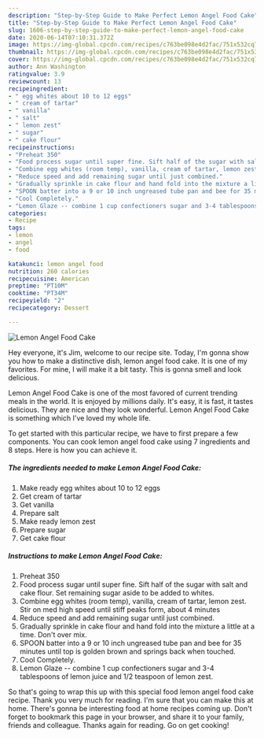 ```yaml
---
description: "Step-by-Step Guide to Make Perfect Lemon Angel Food Cake"
title: "Step-by-Step Guide to Make Perfect Lemon Angel Food Cake"
slug: 1606-step-by-step-guide-to-make-perfect-lemon-angel-food-cake
date: 2020-06-14T07:10:31.372Z
image: https://img-global.cpcdn.com/recipes/c763be098e4d2fac/751x532cq70/lemon-angel-food-cake-recipe-main-photo.jpg
thumbnail: https://img-global.cpcdn.com/recipes/c763be098e4d2fac/751x532cq70/lemon-angel-food-cake-recipe-main-photo.jpg
cover: https://img-global.cpcdn.com/recipes/c763be098e4d2fac/751x532cq70/lemon-angel-food-cake-recipe-main-photo.jpg
author: Ann Washington
ratingvalue: 3.9
reviewcount: 13
recipeingredient:
- " egg whites about 10 to 12 eggs"
- " cream of tartar"
- " vanilla"
- " salt"
- " lemon zest"
- " sugar"
- " cake flour"
recipeinstructions:
- "Preheat 350"
- "Food process sugar until super fine. Sift half of the sugar with salt and cake flour. Set remaining sugar aside to be added to whites."
- "Combine egg whites (room temp), vanilla, cream of tartar, lemon zest. Stir on med high speed until stiff peaks form, about 4 minutes"
- "Reduce speed and add remaining sugar until just combined."
- "Gradually sprinkle in cake flour and hand fold into the mixture a little at a time. Don&#39;t over mix."
- "SPOON batter into a 9 or 10 inch ungreased tube pan and bee for 35 minutes until top is golden brown and springs back when touched."
- "Cool Completely."
- "Lemon Glaze -- combine 1 cup confectioners sugar and 3-4 tablespoons of lemon juice and 1/2 teaspoon of lemon zest."
categories:
- Recipe
tags:
- lemon
- angel
- food

katakunci: lemon angel food 
nutrition: 260 calories
recipecuisine: American
preptime: "PT10M"
cooktime: "PT34M"
recipeyield: "2"
recipecategory: Dessert

---
```



![Lemon Angel Food Cake](https://img-global.cpcdn.com/recipes/c763be098e4d2fac/751x532cq70/lemon-angel-food-cake-recipe-main-photo.jpg)

Hey everyone, it's Jim, welcome to our recipe site. Today, I'm gonna show you how to make a distinctive dish, lemon angel food cake. It is one of my favorites. For mine, I will make it a bit tasty. This is gonna smell and look delicious.

Lemon Angel Food Cake is one of the most favored of current trending meals in the world. It is enjoyed by millions daily. It's easy, it is fast, it tastes delicious. They are nice and they look wonderful. Lemon Angel Food Cake is something which I've loved my whole life.




To get started with this particular recipe, we have to first prepare a few components. You can cook lemon angel food cake using 7 ingredients and 8 steps. Here is how you can achieve it.

<!--inarticleads1-->

##### The ingredients needed to make Lemon Angel Food Cake:

1. Make ready  egg whites about 10 to 12 eggs
1. Get  cream of tartar
1. Get  vanilla
1. Prepare  salt
1. Make ready  lemon zest
1. Prepare  sugar
1. Get  cake flour




<!--inarticleads2-->

##### Instructions to make Lemon Angel Food Cake:

1. Preheat 350
1. Food process sugar until super fine. Sift half of the sugar with salt and cake flour. Set remaining sugar aside to be added to whites.
1. Combine egg whites (room temp), vanilla, cream of tartar, lemon zest. Stir on med high speed until stiff peaks form, about 4 minutes
1. Reduce speed and add remaining sugar until just combined.
1. Gradually sprinkle in cake flour and hand fold into the mixture a little at a time. Don&#39;t over mix.
1. SPOON batter into a 9 or 10 inch ungreased tube pan and bee for 35 minutes until top is golden brown and springs back when touched.
1. Cool Completely.
1. Lemon Glaze -- combine 1 cup confectioners sugar and 3-4 tablespoons of lemon juice and 1/2 teaspoon of lemon zest.




So that's going to wrap this up with this special food lemon angel food cake recipe. Thank you very much for reading. I'm sure that you can make this at home. There's gonna be interesting food at home recipes coming up. Don't forget to bookmark this page in your browser, and share it to your family, friends and colleague. Thanks again for reading. Go on get cooking!
